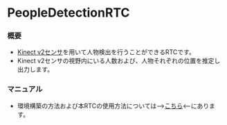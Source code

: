 # PeopleDetectionRTC
### 概要
- [Kinect v2センサ](https://developer.microsoft.com/ja-jp/windows/kinect)を用いて人物検出を行うことができるRTCです。
- Kinect v2センサの視野内にいる人数および、人物それぞれの位置を推定し出力します。

### マニュアル
- 環境構築の方法および本RTCの使用方法については-->[こちら](https://github.com/sako35/PeopleDetection/blob/master/PeopleDetectionRTC%E3%83%9E%E3%83%8B%E3%83%A5%E3%82%A2%E3%83%AB.docx)<--にあります。
